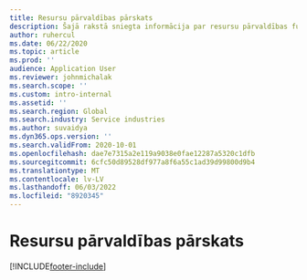 ```yaml
---
title: Resursu pārvaldības pārskats
description: Šajā rakstā sniegta informācija par resursu pārvaldības funkcionalitāti Dynamics 365 projekta operācijās.
author: ruhercul
ms.date: 06/22/2020
ms.topic: article
ms.prod: ''
audience: Application User
ms.reviewer: johnmichalak
ms.search.scope: ''
ms.custom: intro-internal
ms.assetid: ''
ms.search.region: Global
ms.search.industry: Service industries
ms.author: suvaidya
ms.dyn365.ops.version: ''
ms.search.validFrom: 2020-10-01
ms.openlocfilehash: dae7e7315a2e119a9038e0fae12287a5320c1dfb
ms.sourcegitcommit: 6cfc50d89528df977a8f6a55c1ad39d99800d9b4
ms.translationtype: MT
ms.contentlocale: lv-LV
ms.lasthandoff: 06/03/2022
ms.locfileid: "8920345"
---
```

# <a name="resource-management-overview"></a>Resursu pārvaldības pārskats


[!INCLUDE[footer-include](../includes/footer-banner.md)]